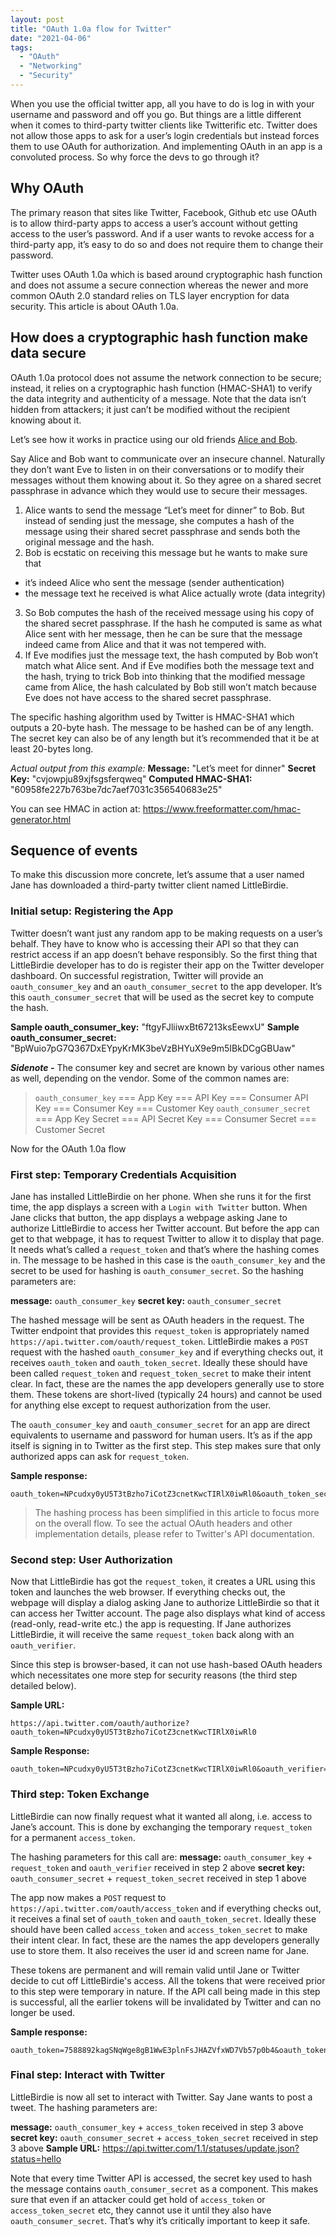```yaml
---
layout: post
title: "OAuth 1.0a flow for Twitter"
date: "2021-04-06"
tags: 
  - "OAuth"
  - "Networking"
  - "Security"
---
```


When you use the official twitter app, all you have to do is log in with your username and password and off you go. But things are a little different when it comes to third-party twitter clients like Twitterific etc. Twitter does not allow those apps to ask for a user’s login credentials but instead forces them to use OAuth for authorization. And implementing OAuth in an app is a convoluted process. So why force the devs to go through it?

## Why OAuth
The primary reason that sites like Twitter, Facebook, Github etc use OAuth is to allow third-party apps to access a user’s account without getting access to the user’s password. And if a user wants to revoke access for a third-party app, it’s easy to do so and does not require them to change their password.

Twitter uses OAuth 1.0a which is based around cryptographic hash function and does not assume a secure connection whereas the newer and more common OAuth 2.0 standard relies on TLS layer encryption for data security. This article is about OAuth 1.0a.

## How does a cryptographic hash function make data secure
OAuth 1.0a protocol does not assume the network connection to be secure; instead, it relies on a cryptographic hash function (HMAC-SHA1) to verify the data integrity and authenticity of a message. Note that the data isn’t hidden from attackers; it just can’t be modified without the recipient knowing about it.

Let’s see how it works in practice using our old friends [Alice and Bob](https://en.wikipedia.org/wiki/Alice_and_Bob).

Say Alice and Bob want to communicate over an insecure channel. Naturally they don’t want Eve to listen in on their conversations or to modify their messages without them knowing about it. So they agree on a shared secret passphrase in advance which they would use to secure their messages.

1. Alice wants to send the message “Let’s meet for dinner” to Bob. But instead of sending just the message, she computes a hash of the message using their shared secret passphrase and sends both the original message and the hash.
2. Bob is ecstatic on receiving this message but he wants to make sure that
  * it’s indeed Alice who sent the message (sender authentication)
  * the message text he received is what Alice actually wrote (data integrity)
3. So Bob computes the hash of the received message using his copy of the shared secret passphrase. If the hash he computed is same as what Alice sent with her message, then he can be sure that the message indeed came from Alice and that it was not tempered with.
4. If Eve modifies just the message text, the hash computed by Bob won’t match what Alice sent. And if Eve modifies both the message text and the hash, trying to trick Bob into thinking that the modified message came from Alice, the hash calculated by Bob still won’t match because Eve does not have access to the shared secret passphrase.

The specific hashing algorithm used by Twitter is HMAC-SHA1 which outputs a 20-byte hash. The message to be hashed can be of any length. The secret key can also be of any length but it’s recommended that it be at least 20-bytes long. 

*Actual output from this example:*
**Message:** "Let’s meet for dinner"
**Secret Key:** "cvjowpju89xjfsgsferqweq"
**Computed HMAC-SHA1:** "60958fe227b763be7dc7aef7031c356540683e25"

You can see HMAC in action at: <https://www.freeformatter.com/hmac-generator.html>

## Sequence of events
To make this discussion more concrete, let’s assume that a user named Jane has downloaded a third-party twitter client named LittleBirdie.

### Initial setup: Registering the App
Twitter doesn’t want just any random app to be making requests on a user’s behalf. They have to know who is accessing their API so that they can restrict access if an app doesn’t behave responsibly. So the first thing that LittleBirdie developer has to do is register their app on the Twitter developer dashboard. On successful registration, Twitter will provide an `oauth_consumer_key` and an `oauth_consumer_secret` to the app developer. It’s this `oauth_consumer_secret` that will be used as the secret key to compute the hash.

**Sample oauth_consumer_key:** "ftgyFJliiwxBt67213ksEewxU"
**Sample oauth_consumer_secret:** "BpWuio7pG7Q367DxEYpyKrMK3beVzBHYuX9e9m5IBkDCgGBUaw"

***Sidenote -*** The consumer key and secret are known by various other names as well, depending on the vendor. Some of the common names are:
>`oauth_consumer_key` === App Key === API Key === Consumer API Key === Consumer Key === Customer Key
>`oauth_consumer_secret` === App Key Secret === API Secret Key === Consumer Secret === Customer Secret

Now for the OAuth 1.0a flow

### First step: Temporary Credentials Acquisition
Jane has installed LittleBirdie on her phone. When she runs it for the first time, the app displays a screen with a `Login with Twitter` button. When Jane clicks that button, the app displays a webpage asking Jane to authorize LittleBirdie to access her Twitter account. But before the app can get to that webpage, it has to request Twitter to allow it to display that page. It needs what’s called a `request_token` and that’s where the hashing comes in. The message to be hashed in this case is the `oauth_consumer_key` and the secret to be used for hashing is `oauth_consumer_secret`. So the hashing parameters are:

**message:** `oauth_consumer_key`
**secret key:** `oauth_consumer_secret`

The hashed message will be sent as OAuth headers in the request. The Twitter endpoint that provides this `request_token` is appropriately named `https://api.twitter.com/oauth/request_token`. LittleBirdie makes a `POST` request with the hashed `oauth_consumer_key` and if everything checks out, it receives `oauth_token` and `oauth_token_secret`. Ideally these should have been called `request_token` and `request_token_secret` to make their intent clear. In fact, these are the names the app developers generally use to store them. These tokens are short-lived (typically 24 hours) and cannot be used for anything else except to request authorization from the user.

The `oauth_consumer_key` and `oauth_consumer_secret` for an app are direct equivalents to username and password for human users. It’s as if the app itself is signing in to Twitter as the first step. This step makes sure that only authorized apps can ask for `request_token`.

**Sample response:**
```
oauth_token=NPcudxy0yU5T3tBzho7iCotZ3cnetKwcTIRlX0iwRl0&oauth_token_secret=veNRnAWe6inFuo8o2u8SLLZLjolYDmDP7SzL0YfYI&oauth_callback_confirmed=true
```

> The hashing process has been simplified in this article to focus more on the overall flow. To see the actual OAuth headers and other implementation details, please refer to Twitter's API documentation.

### Second step: User Authorization
Now that LittleBirdie has got the `request_token`, it creates a URL using this token and launches the web browser. If everything checks out, the webpage will display a dialog asking Jane to authorize LittleBirdie so that it can access her Twitter account. The page also displays what kind of access (read-only, read-write etc.) the app is requesting. If Jane authorizes LittleBirdie, it will receive the same `request_token` back along with an `oauth_verifier`.

Since this step is browser-based, it can not use hash-based OAuth headers which necessitates one more step for security reasons (the third step detailed below).

**Sample URL:**
```
https://api.twitter.com/oauth/authorize?oauth_token=NPcudxy0yU5T3tBzho7iCotZ3cnetKwcTIRlX0iwRl0
```

**Sample Response:**
```
oauth_token=NPcudxy0yU5T3tBzho7iCotZ3cnetKwcTIRlX0iwRl0&oauth_verifier=uw7NjWHT6OJ1MpJOXsHfNxoAhPK
```

### Third step: Token Exchange
LittleBirdie can now finally request what it wanted all along, i.e. access to Jane’s account. This is done by exchanging the temporary `request_token` for a permanent `access_token`.

The hashing parameters for this call are:
**message:** `oauth_consumer_key` + `request_token` and `oauth_verifier` received in step 2 above
**secret key:** `oauth_consumer_secret` + `request_token_secret` received in step 1 above

The app now makes a `POST` request to `https://api.twitter.com/oauth/access_token` and if everything checks out, it receives a final set of `oauth_token` and `oauth_token_secret`. Ideally these should have been called `access_token` and `access_token_secret` to make their intent clear. In fact, these are the names the app developers generally use to store them. It also receives the user id and screen name for Jane.

These tokens are permanent and will remain valid until Jane or Twitter decide to cut off LittleBirdie's access. All the tokens that were received prior to this step were temporary in nature. If the API call being made in this step is successful, all the earlier tokens will be invalidated by Twitter and can no longer be used.

**Sample response:**
```
oauth_token=7588892kagSNqWge8gB1WwE3plnFsJHAZVfxWD7Vb57p0b4&oauth_token_secret=9veKfYqSryyeKDWz4ebtY3o5ogNLG11WJuZBc9fQrQo
```

### Final step: Interact with Twitter
LittleBirdie is now all set to interact with Twitter. Say Jane wants to post a tweet. The hashing parameters are:

**message:** `oauth_consumer_key` + `access_token` received in step 3 above
**secret key:** `oauth_consumer_secret` + `access_token_secret` received in step 3 above
**Sample URL:** <https://api.twitter.com/1.1/statuses/update.json?status=hello>

Note that every time Twitter API is accessed, the secret key used to hash the message contains `oauth_consumer_secret` as a component. This makes sure that even if an attacker could get hold of `access_token` or `access_token_secret` etc, they cannot use it until they also have `oauth_consumer_secret`. That’s why it’s critically important to keep it safe.
